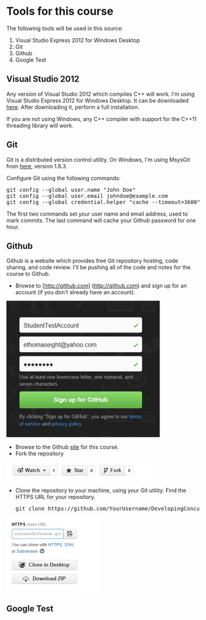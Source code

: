Tools for this course
=====================
The following tools will be used in this source:

1. Visual Studio Express 2012 for Windows Desktop
2. Git
3. Github
4. Google Test

Visual Studio 2012
------------------
Any version of Visual Studio 2012 which compiles C++ will work. I'm using Visual Studio Express 2012 for Windows Desktop. It can be downloaded [here](http://www.microsoft.com/en-us/download/details.aspx?id=34673). After downloading it, perform a full installation.

If you are not using Windows, any C++ compiler with support for the C++11 threading library will work.

Git
---
Git is a distributed version control utility. On Windows, I'm using MsysGit from [here](http://msysgit.github.io/), version 1.8.3.

Configure Git using the following commands:

<pre>
git config --global user.name "John Doe"
git config --global user.email johndoe@example.com
git config --global credential.helper "cache --timeout=3600"
</pre>

The first two commands set your user name and email address, used to mark commits. The last command will cache your Github password for one hour.

Github
------
Github is a website which provides free Git repository hosting, code sharing, and code review. I'll be pushing all of the code and notes for the course to Github.

* Browse to [http://github.com] (http://github.com) and sign up for an account (if you don't already have an account).

![Github sign up image](GithubSignUp.png)

* Browse to the Github [site](https://github.com/joshpeterson/DevelopingConcurrentSoftware) for this course.
* Fork the repository

![Fork a repo on Github image](GithubForkRepo.png)

* Clone the repository to your machine, using your Git utility. Find the HTTPS URL for your repository.

    <pre>git clone https://github.com/YourUsername/DevelopingConcurrentSoftware.git</pre>

![Github HTTPS clone URL image](GithubHTTPSCloneURL.png)

Google Test
-----------
